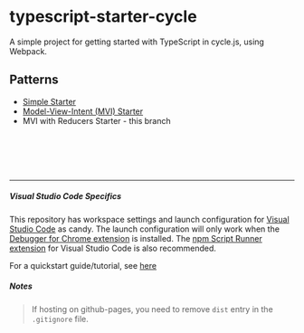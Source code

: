 # typescript-starter-cycle
A simple project for getting started with TypeScript in cycle.js, using Webpack.

## Patterns
* [Simple Starter](https://github.com/cyclejs-community/typescript-starter-cycle/)
* [Model-View-Intent (MVI) Starter](https://github.com/cyclejs-community/typescript-starter-cycle/tree/add-model-view-intent-pattern)
* MVI with Reducers Starter - this branch

<br>
<br>
<br>
<br>
<hr>

##### Visual Studio Code Specifics
This repository has workspace settings and launch configuration for [Visual Studio Code](https://code.visualstudio.com/) as candy. The launch configuration will only work when the [Debugger for Chrome extension](https://code.visualstudio.com/blogs/2016/02/23/introducing-chrome-debugger-for-vs-code) is installed. The [npm Script Runner extension](https://marketplace.visualstudio.com/items?itemName=eg2.vscode-npm-script) for Visual Studio Code is also recommended.

For a quickstart guide/tutorial, see [here](https://journal.artfuldev.com/cycle-js-quick-start-with-typescript-and-webpack-in-visual-studio-code-e562a009e9d6#.qpn2b7vkl)

##### Notes
> If hosting on github-pages, you need to remove `dist` entry in the `.gitignore` file.
